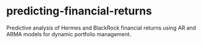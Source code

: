 # predicting-financial-returns
Predictive analysis of Hermes and BlackRock financial returns using AR and ARMA models for dynamic portfolio management.
